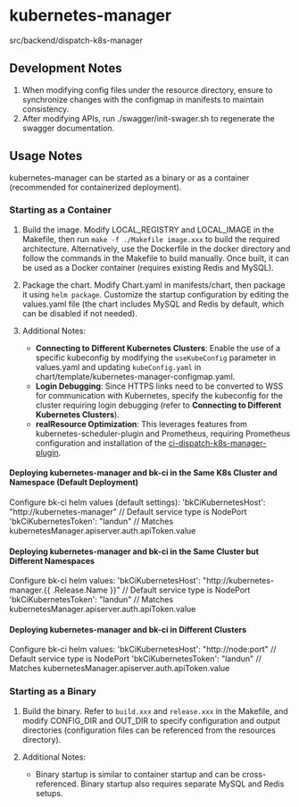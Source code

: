 # kubernetes-manager
src/backend/dispatch-k8s-manager
## Development Notes

1. When modifying config files under the resource directory, ensure to synchronize changes with the configmap in manifests to maintain consistency.
2. After modifying APIs, run ./swagger/init-swager.sh to regenerate the swagger documentation.

## Usage Notes

kubernetes-manager can be started as a binary or as a container (recommended for containerized deployment).

### Starting as a Container

1. Build the image. Modify LOCAL_REGISTRY and LOCAL_IMAGE in the Makefile, then run `make -f ./Makefile image.xxx` to build the required architecture. Alternatively, use the Dockerfile in the docker directory and follow the commands in the Makefile to build manually. Once built, it can be used as a Docker container (requires existing Redis and MySQL).

2. Package the chart. Modify Chart.yaml in manifests/chart, then package it using `helm package`. Customize the startup configuration by editing the values.yaml file (the chart includes MySQL and Redis by default, which can be disabled if not needed).

3. Additional Notes:
    - **Connecting to Different Kubernetes Clusters**: Enable the use of a specific kubeconfig by modifying the `useKubeConfig` parameter in values.yaml and updating `kubeConfig.yaml` in chart/template/kubernetes-manager-configmap.yaml.
    - **Login Debugging**: Since HTTPS links need to be converted to WSS for communication with Kubernetes, specify the kubeconfig for the cluster requiring login debugging (refer to **Connecting to Different Kubernetes Clusters**).
    - **realResource Optimization**: This leverages features from kubernetes-scheduler-plugin and Prometheus, requiring Prometheus configuration and installation of the [ci-dispatch-k8s-manager-plugin](https://github.com/TencentBlueKing/ci-dispatch-k8s-manager-plugin).

#### Deploying kubernetes-manager and bk-ci in the Same K8s Cluster and Namespace (Default Deployment)
Configure bk-ci helm values (default settings):
'bkCiKubernetesHost': "http://kubernetes-manager"  // Default service type is NodePort
'bkCiKubernetesToken': "landun" // Matches kubernetesManager.apiserver.auth.apiToken.value

#### Deploying kubernetes-manager and bk-ci in the Same Cluster but Different Namespaces
Configure bk-ci helm values:
'bkCiKubernetesHost': "http://kubernetes-manager.{{ .Release.Name }}"  // Default service type is NodePort
'bkCiKubernetesToken': "landun" // Matches kubernetesManager.apiserver.auth.apiToken.value

#### Deploying kubernetes-manager and bk-ci in Different Clusters
Configure bk-ci helm values:
'bkCiKubernetesHost': "http://node:port"  // Default service type is NodePort
'bkCiKubernetesToken': "landun" // Matches kubernetesManager.apiserver.auth.apiToken.value

### Starting as a Binary

1. Build the binary. Refer to `build.xxx` and `release.xxx` in the Makefile, and modify CONFIG_DIR and OUT_DIR to specify configuration and output directories (configuration files can be referenced from the resources directory).

2. Additional Notes:
    - Binary startup is similar to container startup and can be cross-referenced. Binary startup also requires separate MySQL and Redis setups.
